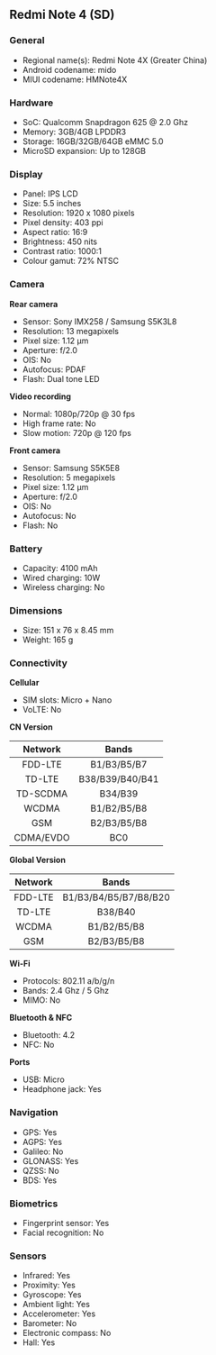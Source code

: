 ## Redmi Note 4 (SD)

### General

* Regional name(s): Redmi Note 4X (Greater China)
* Android codename: mido
* MIUI codename: HMNote4X

### Hardware

* SoC: Qualcomm Snapdragon 625 @ 2.0 Ghz
* Memory: 3GB/4GB LPDDR3
* Storage: 16GB/32GB/64GB eMMC 5.0
* MicroSD expansion: Up to 128GB

### Display

* Panel: IPS LCD
* Size: 5.5 inches
* Resolution: 1920 x 1080 pixels
* Pixel density: 403 ppi
* Aspect ratio: 16:9
* Brightness: 450 nits
* Contrast ratio: 1000:1
* Colour gamut: 72% NTSC

### Camera

**Rear camera**

* Sensor: Sony IMX258 / Samsung S5K3L8
* Resolution: 13 megapixels
* Pixel size: 1.12 µm
* Aperture: f/2.0
* OIS: No
* Autofocus: PDAF
* Flash: Dual tone LED

**Video recording**

* Normal: 1080p/720p @ 30 fps
* High frame rate: No
* Slow motion: 720p @ 120 fps

**Front camera**

* Sensor: Samsung S5K5E8
* Resolution: 5 megapixels
* Pixel size: 1.12 µm
* Aperture: f/2.0
* OIS: No
* Autofocus: No
* Flash: No

### Battery

* Capacity: 4100 mAh
* Wired charging: 10W
* Wireless charging: No

### Dimensions

* Size: 151 x 76 x 8.45 mm
* Weight: 165 g

### Connectivity

**Cellular**

* SIM slots: Micro + Nano
* VoLTE: No

**CN Version**

|  Network  | Bands |
|:---------:|:---------------:|
|  FDD-LTE  |   B1/B3/B5/B7   |
|   TD-LTE  | B38/B39/B40/B41 |
|  TD-SCDMA |     B34/B39     |
|   WCDMA   |   B1/B2/B5/B8   |
|    GSM    |   B2/B3/B5/B8   |
| CDMA/EVDO |       BC0       |

**Global Version**

| Network |    Bands    |
|:-------:|:---------------------:|
| FDD-LTE | B1/B3/B4/B5/B7/B8/B20 |
|  TD-LTE |        B38/B40        |
|  WCDMA  |      B1/B2/B5/B8      |
|   GSM   |      B2/B3/B5/B8      |

**Wi-Fi**

* Protocols: 802.11 a/b/g/n
* Bands: 2.4 Ghz / 5 Ghz
* MIMO: No

**Bluetooth & NFC**

* Bluetooth: 4.2
* NFC: No

**Ports**

* USB: Micro
* Headphone jack: Yes

### Navigation

* GPS: Yes
* AGPS: Yes
* Galileo: No
* GLONASS: Yes
* QZSS: No
* BDS: Yes

### Biometrics

* Fingerprint sensor: Yes
* Facial recognition: No

### Sensors

* Infrared: Yes
* Proximity: Yes
* Gyroscope: Yes
* Ambient light: Yes
* Accelerometer: Yes
* Barometer: No
* Electronic compass: No
* Hall: Yes